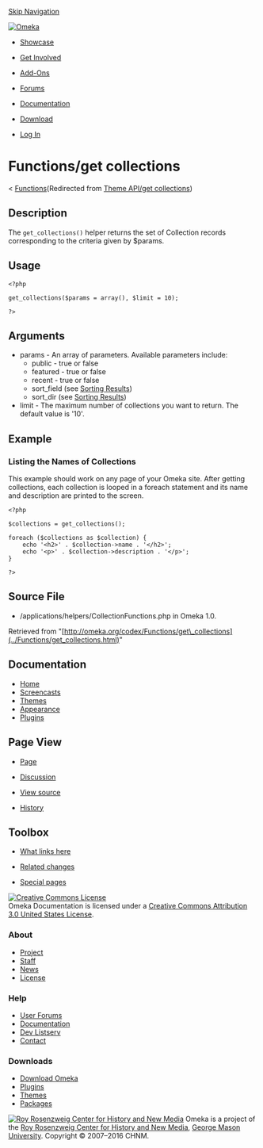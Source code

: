 <div id="wrap">

[Skip Navigation](get_collections.html#content)
<div id="header">

<div class="padding">

<span
id="logo">[![Omeka](http://omeka.org/ui/i/logo-horizontal-288px.gif)](../../index.html)</span>
<div id="search-form">

</div>

-   <div id="nav-showcase">

    </div>

    [Showcase](../../showcase.1.html)
-   <div id="nav-involved">

    </div>

    [Get Involved](../../index.html%3Fp=124.html)
-   <div id="nav-addons">

    </div>

    [Add-Ons](../../add-ons.1.html)
-   <div id="nav-forums">

    </div>

    [Forums](../../forums/topic/mysqli-stmt.bind-result.html)
-   <div id="nav-documentation">

    </div>

    [Documentation](http://omeka.org/codex/)
-   <div id="nav-download">

    </div>

    [Download](../../download.1.html)

</div>

</div>

<div id="content">

<div class="padding">

<div id="user-meta">

-   <div id="pt-login">

    </div>

    [Log
    In](http://omeka.org/c/index.php?title=Special:UserLogin&returnto=Theme%20API/get%20collections)

</div>

Functions/get collections
=========================

<div id="contentSub">

<span class="subpages">&lt;
[Functions](../Functions.html "Functions")</span>(Redirected from [Theme
API/get
collections](http://omeka.org/c/index.php?title=Theme_API/get_collections&redirect=no "Theme API/get collections"))

</div>

<div id="primary">

<span id="Description" class="mw-headline"> Description </span>
---------------------------------------------------------------

The `get_collections()` helper returns the set of Collection records
corresponding to the criteria given by \$params.

<span id="Usage" class="mw-headline"> Usage </span>
---------------------------------------------------

<div class="mw-geshi mw-content-ltr" dir="ltr">

<div class="php source-php">

``` {.de1}
<?php
 
get_collections($params = array(), $limit = 10);
 
?>
```

</div>

</div>

<span id="Arguments" class="mw-headline"> Arguments </span>
-----------------------------------------------------------

-   params - An array of parameters. Available parameters include:
    -   public - true or false
    -   featured - true or false
    -   recent - true or false
    -   sort\_field (see [Sorting
        Results](../Sorting_Results.html "Sorting Results"))
    -   sort\_dir (see [Sorting
        Results](../Sorting_Results.html "Sorting Results"))
-   limit - The maximum number of collections you want to return. The
    default value is '10'.

<span id="Example" class="mw-headline"> Example </span>
-------------------------------------------------------

### <span id="Listing_the_Names_of_Collections" class="mw-headline"> Listing the Names of Collections </span>

This example should work on any page of your Omeka site. After getting
collections, each collection is looped in a foreach statement and its
name and description are printed to the screen.

<div class="mw-geshi mw-content-ltr" dir="ltr">

<div class="php source-php">

``` {.de1}
<?php
 
$collections = get_collections();
 
foreach ($collections as $collection) {
    echo '<h2>' . $collection->name . '</h2>';
    echo '<p>' . $collection->description . '</p>';
}
 
?>
```

</div>

</div>

<span id="Source_File" class="mw-headline"> Source File </span>
---------------------------------------------------------------

-   /applications/helpers/CollectionFunctions.php in Omeka 1.0.

<div class="printfooter">

Retrieved from
"[http://omeka.org/codex/Functions/get\_collections](../Functions/get_collections.html)"

</div>

<div id="catlinks" class="catlinks catlinks-allhidden">

</div>

</div>

<div id="secondary">

<div class="portlet">

Documentation
-------------

-   [Home](http://omeka.org/codex/)
-   [Screencasts](http://omeka.org/codex/Screencasts)
-   [Themes](http://omeka.org/codex/Managing_Themes_2.0)
-   [Appearance](http://omeka.org/codex/Managing_Appearance_2.0)
-   [Plugins](http://omeka.org/codex/Plugins2.0)

</div>

<div class="portlet">

Page View
---------

-   <div id="nav-page">

    </div>

    [Page](../Functions/get_collections.html)
-   <div id="nav-discussion">

    </div>

    [Discussion](http://omeka.org/c/index.php?title=Talk:Functions/get_collections&action=edit&redlink=1)
-   <div id="nav-view_source">

    </div>

    [View
    source](http://omeka.org/c/index.php?title=Functions/get_collections&action=edit)
-   <div id="nav-history">

    </div>

    [History](http://omeka.org/c/index.php?title=Functions/get_collections&action=history)

</div>

<div id="wiki-toolbox" class="portlet">

Toolbox
-------

-   <div id="t-whatlinkshere">

    </div>

    [What links
    here](../Special:WhatLinksHere/Functions/get_collections.html)
-   <div id="t-recentchangeslinked">

    </div>

    [Related
    changes](../Special:RecentChangesLinked/Functions/get_collections.html)
-   <div id="t-specialpages">

    </div>

    [Special pages](http://omeka.org/codex/Special:SpecialPages)

</div>

[![Creative Commons
License](https://i.creativecommons.org/l/by/3.0/us/88x31.png)](http://creativecommons.org/licenses/by/3.0/us/)\
Omeka Documentation is licensed under a [Creative Commons Attribution
3.0 United States
License](http://creativecommons.org/licenses/by/3.0/us/).

</div>

</div>

</div>

<div id="footer">

<div class="padding">

<div id="sitemap">

<div class="section">

### About

-   [Project](../../index.html%3Fp=2.html)
-   [Staff](../../index.html%3Fp=3.html)
-   [News](../../blog.1.html)
-   [License](http://www.gnu.org/copyleft/gpl.html)

</div>

<div class="section">

### Help

-   [User Forums](../../forums/topic/mysqli-stmt.bind-result.html)
-   [Documentation](http://omeka.org/codex/)
-   [Dev Listserv](http://groups.google.com/group/omeka-dev)
-   [Contact](http://omeka.org/contact/)

</div>

<div class="section">

### Downloads

-   [Download Omeka](../../download.1.html)
-   [Plugins](../../plugins.html)
-   [Themes](../../download/themes/index.html)
-   [Packages](../../index.html%3Fp=222.html)

</div>

</div>

<div id="chnm-meta">

<span id="chnm-logo">[![Roy Rosenzweig Center for History and New
Media](http://omeka.org/ui/i/rrchnm-logo-regular.gif)](http://chnm.gmu.edu)</span>
Omeka is a project of the [Roy Rosenzweig Center for History and New
Media](http://chnm.gmu.edu), [George Mason
University](http://www.gmu.edu). Copyright © 2007–2016 CHNM.

</div>

</div>

</div>

</div>
